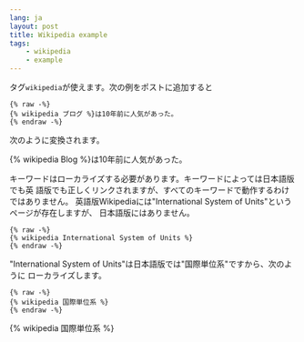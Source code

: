 ```yaml
---
lang: ja
layout: post
title: Wikipedia example
tags:
    - wikipedia
    - example
---
```


タグ`wikipedia`が使えます。次の例をポストに追加すると

```
{% raw -%}
{% wikipedia ブログ %}は10年前に人気があった。
{% endraw -%}
```

次のように変換されます。


{% wikipedia Blog %}は10年前に人気があった。

キーワードはローカライズする必要があります。キーワードによっては日本語版でも英
語版でも正しくリンクされますが、すべてのキーワードで動作するわけではありません。
英語版Wikipediaには"International System of Units"というページが存在しますが、
日本語版にはありません。

```
{% raw -%}
{% wikipedia International System of Units %}
{% endraw -%}
```

"International System of Units"は日本語版では"国際単位系"ですから、次のように
ローカライズします。

```
{% raw -%}
{% wikipedia 国際単位系 %}
{% endraw -%}
```

{% wikipedia 国際単位系 %}
